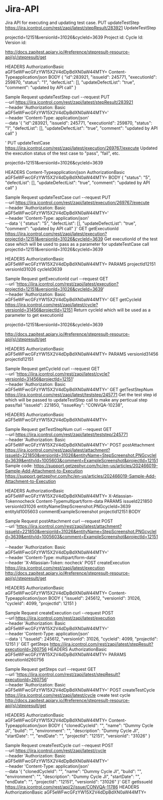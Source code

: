 # Jira-API
Jira API for executing and updating test case.
PUT updateTestStep
https://jira.icontrol.com/rest/zapi/latest/stepResult/283921
UpdateTestStep

projectId=12151&versionId=31026&cycleId=3639 Project id: Cycle Id: Version id:

http://docs.zapitest.apiary.io/#reference/stepresult-resource-api(s)/stepresult/get

HEADERS
AuthorizationBasic aGF5eWFwcGFzYW15X2V4dDpBdXN0aW44MTY=
Content-Typeapplication/json
BODY
{
            "id":283921,
            "issueId": 245771,
            "executionId": 259870,
            "status": "1",
            "defectList": [],
            "updateDefectList": "true",
            "comment": "updated by API call"
            }
            
            


Sample Request
updateTestStep
curl --request PUT \
  --url https://jira.icontrol.com/rest/zapi/latest/stepResult/283921 \
  --header 'Authorization: Basic aGF5eWFwcGFzYW15X2V4dDpBdXN0aW44MTY=' \
  --header 'Content-Type: application/json' \
  --data '{
            "id":283921,
            "issueId": 245771,
            "executionId": 259870,
            "status": "1",
            "defectList": [],
            "updateDefectList": "true",
            "comment": "updated by API call"
            }
            
            
'
PUT updateTestCase
https://jira.icontrol.com/rest/zapi/latest/execution/269767/execute
Updated the execution status of the test case to "pass", "fail", etc.

projectId=12151&versionId=31026&cycleId=3639

HEADERS
Content-Typeapplication/json
AuthorizationBasic aGF5eWFwcGFzYW15X2V4dDpBdXN0aW44MTY=
BODY
{
  "status": "5",
  "defectList": [],
  "updateDefectList": "true",
  "comment": "updated by API call"
}


Sample Request
updateTestCase
curl --request PUT \
  --url https://jira.icontrol.com/rest/zapi/latest/execution/269767/execute \
  --header 'Authorization: Basic aGF5eWFwcGFzYW15X2V4dDpBdXN0aW44MTY=' \
  --header 'Content-Type: application/json' \
  --data '{
  "status": "5",
  "defectList": [],
  "updateDefectList": "true",
  "comment": "updated by API call"
}'
GET getExecutionId
https://jira.icontrol.com/rest/zapi/latest/execution?projectId=12151&versionId=31026&cycleId=3639
Get executionId of the test case which will be used to pass as a parameter for updateTestCase call projectId=12151&versionId=31026&cycleId=3639

HEADERS
AuthorizationBasic aGF5eWFwcGFzYW15X2V4dDpBdXN0aW44MTY=
PARAMS
projectId12151
versionId31026
cycleId3639

Sample Request
getExecutionId
curl --request GET \
  --url 'https://jira.icontrol.com/rest/zapi/latest/execution?projectId=12151&versionId=31026&cycleId=3639' \
  --header 'Authorization: Basic aGF5eWFwcGFzYW15X2V4dDpBdXN0aW44MTY='
GET getCycleId
https://jira.icontrol.com/rest/zapi/latest/cycle?versionId=31456&projectId=12151
Return cycleId which will be used as a parameter to get executionId

projectId=12151&versionId=31026&cycleId=3639

http://docs.zapitest.apiary.io/#reference/stepresult-resource-api(s)/stepresult/get

HEADERS
AuthorizationBasic aGF5eWFwcGFzYW15X2V4dDpBdXN0aW44MTY=
PARAMS
versionId31456
projectId12151

Sample Request
getCycleId
curl --request GET \
  --url 'https://jira.icontrol.com/rest/zapi/latest/cycle?versionId=31456&projectId=12151' \
  --header 'Authorization: Basic aGF5eWFwcGFzYW15X2V4dDpBdXN0aW44MTY='
GET getTestStepNum 
https://jira.icontrol.com/rest/zapi/latest/teststep/245771
Get the test step id which will be passed to updateTestStep call to make any perticual step pass/fail "issueId": 221850, "issueKey": "CONVQA-10238",

HEADERS
AuthorizationBasic aGF5eWFwcGFzYW15X2V4dDpBdXN0aW44MTY=

Sample Request
getTestStepNum
curl --request GET \
  --url https://jira.icontrol.com/rest/zapi/latest/teststep/245771 \
  --header 'Authorization: Basic aGF5eWFwcGFzYW15X2V4dDpBdXN0aW44MTY='
POST postAttachment
https://jira.icontrol.com/rest/zapi/latest/attachment?issueId=221850&versionId=31026&entityName=StepScreenshot.PNGcycleId=3639&entityId=1005603&comment=ExampleScreenshot&projectId=12151
Sample code: https://support.getzephyr.com/hc/en-us/articles/202466019-Sample-Add-Attachment-to-Execution https://support.getzephyr.com/hc/en-us/articles/202466019-Sample-Add-Attachment-to-Execution

HEADERS
AuthorizationBasic aGF5eWFwcGFzYW15X2V4dDpBdXN0aW44MTY=
X-Atlassian-Tokennocheck
Content-Typemultipart/form-data
PARAMS
issueId221850
versionId31026
entityNameStepScreenshot.PNGcycleId=3639
entityId1005603
commentExampleScreenshot
projectId12151
BODY


Sample Request
postAttachment
curl --request POST \
  --url 'https://jira.icontrol.com/rest/zapi/latest/attachment?issueId=221850&versionId=31026&entityName=StepScreenshot.PNGcycleId=3639&entityId=1005603&comment=ExampleScreenshot&projectId=12151' \
  --header 'Authorization: Basic aGF5eWFwcGFzYW15X2V4dDpBdXN0aW44MTY=' \
  --header 'Content-Type: multipart/form-data' \
  --header 'X-Atlassian-Token: nocheck'
POST createExecution 
https://jira.icontrol.com/rest/zapi/latest/execution
http://docs.zapitest.apiary.io/#reference/stepresult-resource-api(s)/stepresult/get

HEADERS
AuthorizationBasic aGF5eWFwcGFzYW15X2V4dDpBdXN0aW44MTY=
Content-Typeapplication/json
BODY
{
	"issueId": 245612,
	"versionId": 31026,
	"cycleId": 4099,
	"projectId": 12151
}


Sample Request
createExecution
curl --request POST \
  --url https://jira.icontrol.com/rest/zapi/latest/execution \
  --header 'Authorization: Basic aGF5eWFwcGFzYW15X2V4dDpBdXN0aW44MTY=' \
  --header 'Content-Type: application/json' \
  --data '{
	"issueId": 245612,
	"versionId": 31026,
	"cycleId": 4099,
	"projectId": 12151
}'
GET getSteps 
https://jira.icontrol.com/rest/zapi/latest/stepResult?executionId=260756
HEADERS
AuthorizationBasic aGF5eWFwcGFzYW15X2V4dDpBdXN0aW44MTY=
PARAMS
executionId260756

Sample Request
getSteps
curl --request GET \
  --url 'https://jira.icontrol.com/rest/zapi/latest/stepResult?executionId=260756' \
  --header 'Authorization: Basic aGF5eWFwcGFzYW15X2V4dDpBdXN0aW44MTY='
POST createTestCycle 
https://jira.icontrol.com/rest/zapi/latest/cycle
create test cycle http://docs.zapitest.apiary.io/#reference/stepresult-resource-api(s)/stepresult/get

HEADERS
AuthorizationBasic aGF5eWFwcGFzYW15X2V4dDpBdXN0aW44MTY=
Content-Typeapplication/json
BODY
{
  "clonedCycleId": "",
  "name": "Dummy Cycle JI",
  "build": "",
  "environment": "",
  "description": "Dummy Cycle JI",
  "startDate": "",
  "endDate": "",
  "projectId": "12151",
  "versionId": "31026"
}


Sample Request
createTestCycle
curl --request POST \
  --url https://jira.icontrol.com/rest/zapi/latest/cycle \
  --header 'Authorization: Basic aGF5eWFwcGFzYW15X2V4dDpBdXN0aW44MTY=' \
  --header 'Content-Type: application/json' \
  --data '{
  "clonedCycleId": "",
  "name": "Dummy Cycle JI",
  "build": "",
  "environment": "",
  "description": "Dummy Cycle JI",
  "startDate": "",
  "endDate": "",
  "projectId": "12151",
  "versionId": "31026"
}'
GET getIssueId
https://jira.icontrol.com/rest/api/2/issue/CONVQA-11786
HEADERS
AuthorizationBasic aGF5eWFwcGFzYW15X2V4dDpBdXN0aW44MTY=
